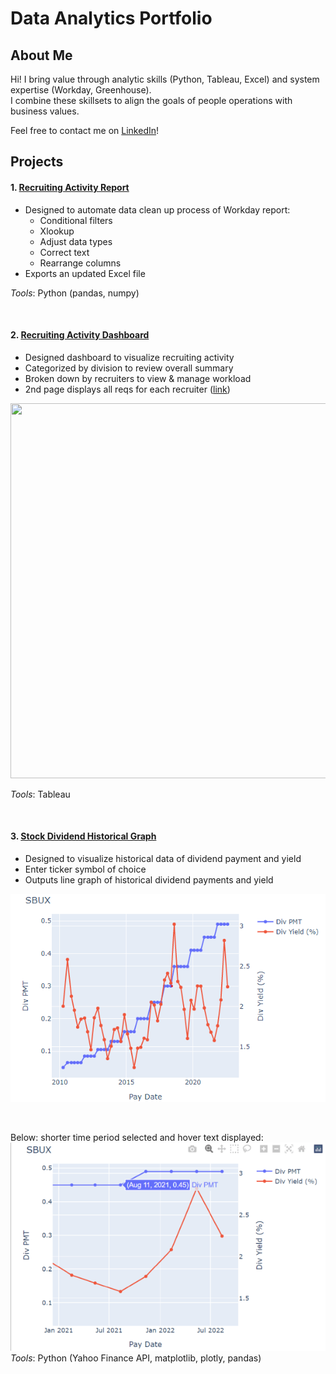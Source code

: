 # Data Analytics Portfolio  
  
## About Me  
Hi! I bring value through analytic skills (Python, Tableau, Excel) and system expertise (Workday, Greenhouse).  
I combine these skillsets to align the goals of people operations with business values.  
  
Feel free to contact me on [LinkedIn](https://www.linkedin.com/in/leoykim/)!  

## Projects
#### 1. [Recruiting Activity Report](https://github.com/leoykim/TA-Jobs-Summary-Workday-Cleanup)  
* Designed to automate data clean up process of Workday report:
  * Conditional filters
  * Xlookup
  * Adjust data types
  * Correct text
  * Rearrange columns
* Exports an updated Excel file
  
*Tools*: Python (pandas, numpy)  
  
<br/>  
  
#### 2. [Recruiting Activity Dashboard](https://public.tableau.com/views/RecruitingDashboard_16517993039310/ActiveReq?:language=en-US&:display_count=n&:origin=viz_share_link)  
* Designed dashboard to visualize recruiting activity
* Categorized by division to review overall summary
* Broken down by recruiters to view & manage workload
* 2nd page displays all reqs for each recruiter ([link](https://public.tableau.com/views/RecruitingDashboard_16517993039310/ActiveReq?:language=en-US&:display_count=n&:origin=viz_share_link))
  
<img src="https://i.imgur.com/ggQTCdt.png" width="800" height="600">  
  
*Tools*: Tableau  
  
<br/>  
  
#### 3. [Stock Dividend Historical Graph](https://github.com/leoykim/yahoo-finance-dividend-analysis)   
* Designed to visualize historical data of dividend payment and yield
* Enter ticker symbol of choice
* Outputs line graph of historical dividend payments and yield 

![graph](graph-dividend-.png)

<br/>  

Below: shorter time period selected and hover text displayed:  
![graph](graph-dividend-zoom-and-hover.png)  
*Tools*: Python (Yahoo Finance API, matplotlib, plotly, pandas) 
 
